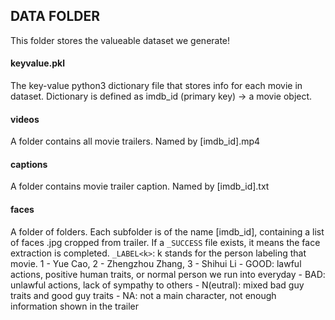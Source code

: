 ## DATA FOLDER
This folder stores the valueable dataset we generate!

#### keyvalue.pkl
The key-value python3 dictionary file that stores info for each movie in dataset.
Dictionary is defined as imdb_id (primary key) -> a movie object.

#### videos
A folder contains all movie trailers. Named by [imdb_id].mp4

#### captions
A folder contains movie trailer caption. Named by [imdb_id].txt

#### faces
A folder of folders. Each subfolder is of the name [imdb_id], containing a list of faces <index>.jpg cropped from trailer. 
If a `_SUCCESS` file exists, it means the face extraction is completed.
`_LABEL<k>`: k stands for the person labeling that movie. 1 - Yue Cao, 2 - Zhengzhou Zhang, 3 - Shihui Li
	- GOOD: lawful actions, positive human traits, or normal person we run into everyday
	- BAD: unlawful actions, lack of sympathy to others
	- N(eutral): mixed bad guy traits and good guy traits
	- NA: not a main character, not enough information shown in the trailer